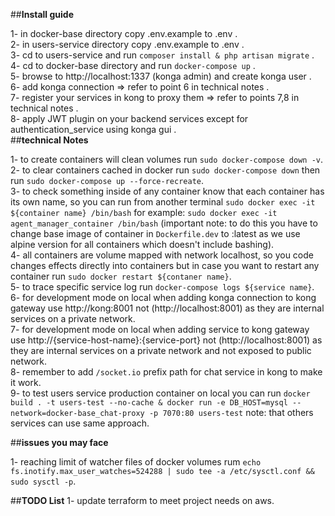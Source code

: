 ##**Install guide**

1- in docker-base directory copy .env.example to .env .<br/>
2- in users-service directory copy .env.example to .env .<br/>
3- cd to users-service and run `composer install & php artisan migrate` .<br/>
4- cd to docker-base directory and run `docker-compose up` .<br/>
5- browse to http://localhost:1337 (konga admin) and create konga user .<br/>
6- add konga connection  => refer to point 6 in technical notes .<br/>
7- register your services in kong to proxy them => refer to points 7,8 in technical notes .<br/>
8- apply JWT plugin on your backend services except for authentication_service using konga gui .<br/>
##**technical Notes**

1- to create containers will clean volumes run `sudo docker-compose down -v`.<br/> 
2- to clear containers cached in docker run `sudo docker-compose down` then run `sudo docker-compose up --force-recreate`.<br/>
3- to check something inside of any container know that each container has its own name, so you can run from another terminal `sudo docker exec -it ${container name} /bin/bash` for example: `sudo docker exec -it agent_manager_container /bin/bash` (important note: to do this you have to change base image of container in `Dockerfile.dev` to :latest as we use alpine version for all containers which doesn't include bashing).<br/>
4- all containers are volume mapped with network localhost, so you code changes effects directly into containers but in case you want to restart any container run `sudo docker restart ${contaner name}`.<br/>
5- to trace specific service log run `docker-compose logs ${service name}`.<br/>
6- for development mode on local when adding konga connection to kong gateway use http://kong:8001 not (http://localhost:8001) as they are internal services on a private network.<br/>
7- for development mode on local when adding service to kong gateway use http://{service-host-name}:{service-port} not (http://localhost:8001) as they are internal services on a private network and not exposed to public network.<br/>
8- remember to add `/socket.io` prefix path for chat service in kong to make it work.<br/>
9- to test users service production container on local you can run `docker build . -t users-test --no-cache & docker run -e DB_HOST=mysql --network=docker-base_chat-proxy -p 7070:80 users-test` note: that others services can use same approach.<br/>

##**issues you may face**

1- reaching limit of watcher files of docker volumes rum `echo fs.inotify.max_user_watches=524288 | sudo tee -a /etc/sysctl.conf && sudo sysctl -p`.<br/>

##**TODO List**
1- update terraform to meet project needs on aws.<br/>